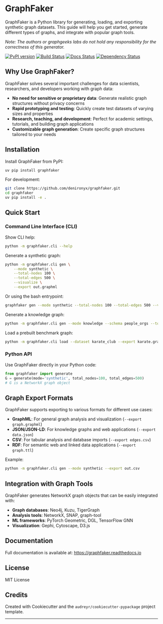 # GraphFaker

GraphFaker is a Python library for generating, loading, and exporting synthetic graph datasets. This guide will help you get started, generate different types of graphs, and integrate with popular graph tools.

*Note: The authors or graphgeeks labs do not hold any responsibility for the correctness of this generator.*

[![PyPI version](https://img.shields.io/pypi/v/graphfaker.svg)](https://pypi.python.org/pypi/graphfaker)
[![Build Status](https://img.shields.io/travis/denironyx/graphfaker.svg)](https://travis-ci.com/denironyx/graphfaker)
[![Docs Status](https://readthedocs.org/projects/graphfaker/badge/?version=latest)](https://graphfaker.readthedocs.io/en/latest/?version=latest)
[![Dependency Status](https://pyup.io/repos/github/denironyx/graphfaker/shield.svg)](https://pyup.io/repos/github/denironyx/graphfaker/)

## Why Use GraphFaker?

GraphFaker solves several important challenges for data scientists, researchers, and developers working with graph data:

- **No need for sensitive or proprietary data**: Generate realistic graph structures without privacy concerns
- **Rapid prototyping and testing**: Quickly create test datasets of varying sizes and properties
- **Research, teaching, and development**: Perfect for academic settings, tutorials, and building graph applications
- **Customizable graph generation**: Create specific graph structures tailored to your needs


## Installation

Install GraphFaker from PyPI:

```sh
uv pip install graphfaker
```

For development:

```sh
git clone https://github.com/denironyx/graphfaker.git
cd graphfaker
uv pip install -e .
```

## Quick Start

### Command Line Interface (CLI)

Show CLI help:
```sh
python -m graphfaker.cli --help
```

Generate a synthetic graph:
```sh
python -m graphfaker.cli gen \
    --mode synthetic \
    --total-nodes 100 \
    --total-edges 500 \
    --visualize \
    --export out.graphml
```

Or using the bash entrypoint:
```sh
graphfaker gen --mode synthetic --total-nodes 100 --total-edges 500 --visualize --export out.graphml
```

Generate a knowledge graph:
```sh
python -m graphfaker.cli gen --mode knowledge --schema people_orgs --total-nodes 50 --export kg.jsonld
```

Load a prebuilt benchmark graph:
```sh
python -m graphfaker.cli load --dataset karate_club --export karate.graphml
```

### Python API

Use GraphFaker directly in your Python code:
```python
from graphfaker import generate
G = generate(mode='synthetic', total_nodes=100, total_edges=500)
# G is a NetworkX graph object
```

## Graph Export Formats

GraphFaker supports exporting to various formats for different use cases:

- **GraphML**: For general graph analysis and visualization (`--export graph.graphml`) 
- **JSON/JSON-LD**: For knowledge graphs and web applications (`--export data.json`)
- **CSV**: For tabular analysis and database imports (`--export edges.csv`)
- **RDF**: For semantic web and linked data applications (`--export graph.ttl`)

Example:
```sh
python -m graphfaker.cli gen --mode synthetic --export out.csv
```

## Integration with Graph Tools

GraphFaker generates NetworkX graph objects that can be easily integrated with:

- **Graph databases**: Neo4j, Kuzu, TigerGraph
- **Analysis tools**: NetworkX, SNAP, graph-tool
- **ML frameworks**: PyTorch Geometric, DGL, TensorFlow GNN
- **Visualization**: Gephi, Cytoscape, D3.js

## Documentation

Full documentation is available at: https://graphfaker.readthedocs.io

## License

MIT License

## Credits

Created with Cookiecutter and the `audreyr/cookiecutter-pypackage` project template.

---